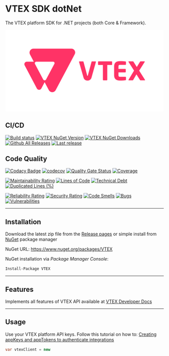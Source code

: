 # VTEX SDK dotNet

The VTEX platform SDK for .NET projects (both Core & Framework).

![VTEX logo](https://raw.githubusercontent.com/guibranco/VTEX-SDK-dotnet/master/logo.png)

## CI/CD

[![Build status](https://ci.appveyor.com/api/projects/status/kuso66xs0ljrcxfn?svg=true)](https://ci.appveyor.com/project/guibranco/kuso66xs0ljrcxfn)
[![VTEX NuGet Version](https://img.shields.io/nuget/v/VTEX.svg?style=flat)](https://www.nuget.org/packages/VTEX/)
[![VTEX NuGet Downloads](https://img.shields.io/nuget/dt/VTEX.svg?style=flat)](https://www.nuget.org/packages/VTEX/)
[![Github All Releases](https://img.shields.io/github/downloads/guibranco/VTEX-SDK-dotnet/total.svg?style=flat)](https://github.com/guibranco/VTEX-SDK-dotnet)
[![Last release](https://img.shields.io/github/release-date/guibranco/VTEX-SDK-dotnet.svg?style=flat)](https://github.com/guibranco/VTEX-SDK-dotnet)

## Code Quality

[![Codacy Badge](https://api.codacy.com/project/badge/Grade/f9b8ac8df17d48dc803f633febc2706d)](https://www.codacy.com/manual/guilherme_9/VTEX-SDK-dotnet?utm_source=github.com&amp;utm_medium=referral&amp;utm_content=guibranco/VTEX-SDK-dotnet&amp;utm_campaign=Badge_Grade)
[![codecov](https://codecov.io/gh/guibranco/VTEX-dotnet-SDK/branch/master/graph/badge.svg)](https://codecov.io/gh/guibranco/VTEX-dotnet-SDK)
[![Quality Gate Status](https://sonarcloud.io/api/project_badges/measure?project=guibranco_VTEX-SDK-dotnet&metric=alert_status)](https://sonarcloud.io/dashboard?id=guibranco_VTEX-SDK-dotnet)
[![Coverage](https://sonarcloud.io/api/project_badges/measure?project=guibranco_VTEX-SDK-dotnet&metric=coverage)](https://sonarcloud.io/dashboard?id=guibranco_VTEX-SDK-dotnet)

[![Maintainability Rating](https://sonarcloud.io/api/project_badges/measure?project=guibranco_VTEX-SDK-dotnet&metric=sqale_rating)](https://sonarcloud.io/dashboard?id=guibranco_VTEX-SDK-dotnet)
[![Lines of Code](https://sonarcloud.io/api/project_badges/measure?project=guibranco_VTEX-SDK-dotnet&metric=ncloc)](https://sonarcloud.io/dashboard?id=guibranco_VTEX-SDK-dotnet)
[![Technical Debt](https://sonarcloud.io/api/project_badges/measure?project=guibranco_VTEX-SDK-dotnet&metric=sqale_index)](https://sonarcloud.io/dashboard?id=guibranco_VTEX-SDK-dotnet)
[![Duplicated Lines (%)](https://sonarcloud.io/api/project_badges/measure?project=guibranco_VTEX-SDK-dotnet&metric=duplicated_lines_density)](https://sonarcloud.io/dashboard?id=guibranco_VTEX-SDK-dotnet)

[![Reliability Rating](https://sonarcloud.io/api/project_badges/measure?project=guibranco_VTEX-SDK-dotnet&metric=reliability_rating)](https://sonarcloud.io/dashboard?id=guibranco_VTEX-SDK-dotnet)
[![Security Rating](https://sonarcloud.io/api/project_badges/measure?project=guibranco_VTEX-SDK-dotnet&metric=security_rating)](https://sonarcloud.io/dashboard?id=guibranco_VTEX-SDK-dotnet)
[![Code Smells](https://sonarcloud.io/api/project_badges/measure?project=guibranco_VTEX-SDK-dotnet&metric=code_smells)](https://sonarcloud.io/dashboard?id=guibranco_VTEX-SDK-dotnet)
[![Bugs](https://sonarcloud.io/api/project_badges/measure?project=guibranco_VTEX-SDK-dotnet&metric=bugs)](https://sonarcloud.io/dashboard?id=guibranco_VTEX-SDK-dotnet)
[![Vulnerabilities](https://sonarcloud.io/api/project_badges/measure?project=guibranco_VTEX-SDK-dotnet&metric=vulnerabilities)](https://sonarcloud.io/dashboard?id=guibranco_VTEX-SDK-dotnet)

---

## Installation

Download the latest zip file from the [Release pages](https://github.com/guibranco/VTEX/releases) or simple install from [NuGet](https://www.nuget.org/packages/VTEX) package manager

NuGet URL: https://www.nuget.org/packages/VTEX

NuGet installation via *Package Manager Console*:

```ps
Install-Package VTEX
```

---

## Features

Implements all features of VTEX API available at [VTEX Developer Docs](https://developers.vtex.com/)

---

## Usage

Use your VTEX platform API keys.
Follow this tutorial on how to: [Creating appKeys and appTokens to authenticate integrations](https://help.vtex.com/tutorial/creating-appkeys-and-apptokens-to-authenticate-integrations--43tQeyQJgAKGEuCqQKAOI2)

```cs
var vtexClient = new 

```